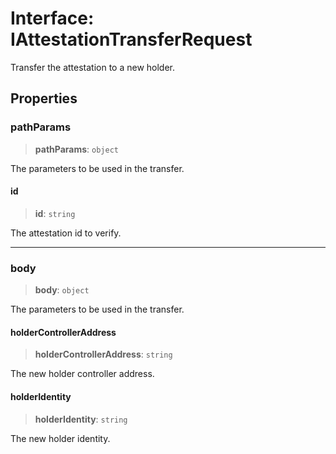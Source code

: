 # Interface: IAttestationTransferRequest

Transfer the attestation to a new holder.

## Properties

### pathParams

> **pathParams**: `object`

The parameters to be used in the transfer.

#### id

> **id**: `string`

The attestation id to verify.

***

### body

> **body**: `object`

The parameters to be used in the transfer.

#### holderControllerAddress

> **holderControllerAddress**: `string`

The new holder controller address.

#### holderIdentity

> **holderIdentity**: `string`

The new holder identity.
